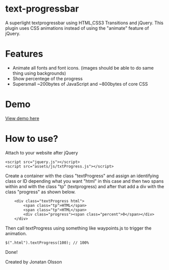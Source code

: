 # text-progressbar
A superlight textprogressbar using HTML,CSS3 Transitions and jQuery. This plugin uses CSS animations instead of using the "animate" feature of jQuery.

# Features

* Animate all fonts and font icons. (images should be able to do same thing using backgrounds)
* Show percentege of the progress
* Supersmall ~200bytes of JavaScript and ~800bytes of core CSS

# Demo
[View demo here](http://dev.jonatanolsson.se/textprogress/index.html)

# How to use?
Attach to your website after jQuery
```
<script src="jquery.js"></script>
<script src="assets/js/txtProgress.js"></script>
```

Create a container with the class "textProgress" and assign an identifying class or ID depending what you want "html" in this case and then two spans within and with the class "tp" (textprogress) and after that add a div with the class "progress" as shown below.
```
    <div class="textProgress html">
        <span class="tp">HTML</span>
        <span class="tp">HTML</span>
        <div class="progress"><span class="percent">0</span></div>
    </div>
```
Then call textProgress using something like waypoints.js to trigger the animation. 

```
$(".html").textProgress(100); // 100%
```

Done!


Created by Jonatan Olsson
